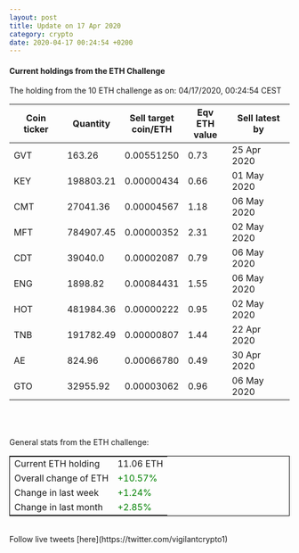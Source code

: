 ```yaml
---
layout: post
title: Update on 17 Apr 2020
category: crypto
date: 2020-04-17 00:24:54 +0200
---
```




#### Current holdings from the ETH Challenge

The holding from the 10 ETH challenge as on: 04/17/2020, 00:24:54 CEST

|Coin ticker|Quantity|Sell target<br>coin/ETH|Eqv ETH<br>value|Sell latest by|
|-----------|--------|-----------|-----------|--------------|
GVT|163.26|  0.00551250|0.73|25 Apr 2020|
KEY|198803.21|  0.00000434|0.66|01 May 2020|
CMT|27041.36|  0.00004567|1.18|06 May 2020|
MFT|784907.45|  0.00000352|2.31|02 May 2020|
CDT|39040.0|  0.00002087|0.79|06 May 2020|
ENG|1898.82|  0.00084431|1.55|06 May 2020|
HOT|481984.36|  0.00000222|0.95|02 May 2020|
TNB|191782.49|  0.00000807|1.44|22 Apr 2020|
AE|824.96|  0.00066780|0.49|30 Apr 2020|
GTO|32955.92|  0.00003062|0.96|06 May 2020|

<br>
<br>
<br>
General stats from the ETH challenge:

<table style="border:1px solid black;margin-left:auto;margin-right:auto;">
	<tbody>
	<tr>
		<td>Current ETH holding</td>
		<td>     11.06 ETH</td>
	</tr>
	<tr>
		<td>Overall change of ETH</td>
		<td><font color="green">+10.57%</font></td>
	</tr>
	<tr>
		<td>Change in last week</td>
		<td><font color="green">+1.24%</font></td>
	</tr>
	<tr>
		<td>Change in last month</td>
		<td><font color="green">+2.85%</font></td>
	</tr>
	</tbody>
</table>

<br>
Follow live tweets [here](https://twitter.com/vigilantcrypto1)
<br>
<br>